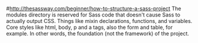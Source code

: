 #http://thesassway.com/beginner/how-to-structure-a-sass-project
The modules directory is reserved for Sass code that doesn't cause Sass to actually output CSS. Things like mixin declarations, functions, and variables.
Core styles like html, body, p and a tags, also the form and table, for example. In other words, the foundation (not the framework) of the project.
